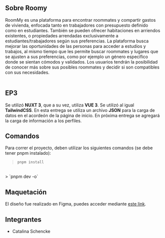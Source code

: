 ## **Sobre Roomy**

RoomMy es una plataforma para encontrar roommates y compartir gastos de vivienda, enfocada tanto en trabajadores con presupuesto definido como en estudiantes.
También se pueden ofrecer habitaciones en arriendos existentes, o propiedades arrendadas exclusivamente a estudiantes/trabajadores según sus preferencias. La plataforma busca mejorar las oportunidades de las personas para acceder a estudios y trabajos, al mismo tiempo que les permite buscar roommates y lugares que se ajusten a sus preferencias, como por ejemplo un género específico donde se sientan cómodos y validados.
Los usuarios tendrán la posibilidad de conocer más sobre sus posibles roommates y decidir si son compatibles con sus necesidades.  
<br>

## **EP3**

Se utilizó **NUXT 3**, que a su vez, utiliza **VUE 3**. Se utilizó al igual **TailwindCSS**.
En esta entrega se utiliza un archivo **JSON** para la carga de datos en el acordeón de la página de inicio.
En próxima entrega se agregará la carga de información a los perfiles.
<br>

## **Comandos**

Para correr el proyecto, deben utilizar los siguientes comandos (se debe tener pnpm instalado):
<br>
> `pnpm install`
<br>
> `pnpm dev -o`

## Maquetación

El diseño fue realizado en Figma, puedes acceder mediante [este link](https://www.figma.com/file/Wnk55t9fBHhpt2tAZjOA5P/RoomMy?node-id=262%3A86&t=jfNekj3H2HKhJAZ2-1).

## Integrantes

- Catalina Schencke
